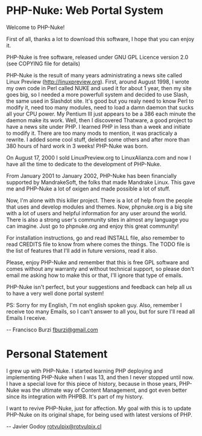 PHP-Nuke: Web Portal System
===========================


Welcome to PHP-Nuke!

First of all, thanks a lot to download this software, I hope that you
can enjoy it.

PHP-Nuke is free software, released under GNU GPL Licence version 2.0
(see COPYING file for details)

PHP-Nuke is the result of many years administrating a news site called
Linux Preview (http://linuxpreview.org). First, around August 1998, I
wrote my own code in Perl called NUKE and used it for about 1 year,
then my site goes big, so I needed a more powerfull system and decided
to use Slash, the same used in Slashdot site. It's good but you realy
need to know Perl to modify it, need too many modules, need to load
a damn daemon that sucks all your CPU power. My Pentium III just appears
to be a 386 each minute the daemon make its work. Well, then I discovered
Thatware, a good project to have a news site under PHP. I learned PHP
in less than a week and initiate to modify it. There are too many mods
to mention, it was practicaly a rewrite. I added some cool stuff, deleted
some others and after more than 380 hours of hard work in 3 weeks! PHP-Nuke
was born.

On August 17, 2000 I sold LinuxPreview.org to LinuxAlianza.com and now
I have all the time to dedicate to the development of PHP-Nuke.

From January 2001 to January 2002, PHP-Nuke has been financially
supported by MandrakeSoft, the folks that made Mandrake Linux. This gave
me and PHP-Nuke a lot of oxigen and made possible a lot of stuff.

Now, I'm alone with this killer project. There is a lot of help from
the people that uses and develop modules and themes. Now, phpnuke.org
is a big site with a lot of users and helpful information for any
user around the world. There is also a strong user's community sites
in almost any language you can imagine. Just go to phpnuke.org and
enjoy this great community!

For installation instructions, go and read INSTALL file, also remember
to read CREDITS file to know from where comes the things. The TODO file
is the list of features that I'll add in future versions, read it also.

Please, enjoy PHP-Nuke and remember that this is free GPL software and
comes without any warranty and without technical support, so please don't
email me asking how to make this or that, I'll ignore that type of emails.

PHP-Nuke isn't perfect, but your suggestions and feedback can help all
us to have a very well done portal system!

PS: Sorry for my English, I'm not english spoken guy. Also, remember I receive
too many Emails, so I can't answer to all you, but for sure I'll read all
Emails I receive.


-- Francisco Burzi <fburzi@gmail.com>

Personal Statement
===========================
I grew up with PHP-Nuke. I started learning PHP deploying and implementing PHP-Nuke when I was 13, and then I never stopped until now. I have a special love for this piece of history, because in those years, PHP-Nuke was the ultimate way of Content Management, and got even better since its integration with PHPBB. It's part of my history.

I want to revive PHP-Nuke, just for affection. My goal with this is to update PHP-Nuke on its original shape, for being used with latest versions of PHP.

-- Javier Godoy rotvulpix@rotvulpix.cl
